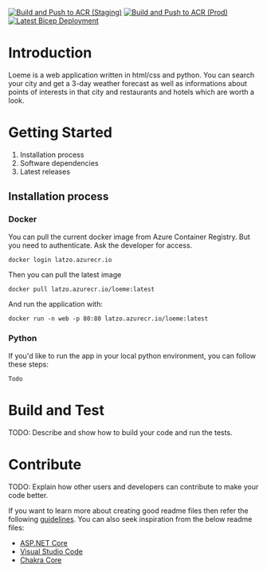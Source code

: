 [![Build and Push to ACR (Staging)](https://github.com/Latzox/Loeme/actions/workflows/docker-build-staging.yml/badge.svg)](https://github.com/Latzox/Loeme/actions/workflows/docker-build-staging.yml)
[![Build and Push to ACR (Prod)](https://github.com/Latzox/Loeme/actions/workflows/docker-build-prod.yml/badge.svg)](https://github.com/Latzox/Loeme/actions/workflows/docker-build-prod.yml)
[![Latest Bicep Deployment](https://github.com/Latzox/Loeme/actions/workflows/bicep-deploy.yml/badge.svg)](https://github.com/Latzox/Loeme/actions/workflows/bicep-deploy.yml)

# Introduction 
Loeme is a web application written in html/css and python. You can search your city and get a 3-day weather forecast as well as informations about points of interests in that city and restaurants and hotels which are worth a look.

# Getting Started
1.	Installation process
2.	Software dependencies
3.	Latest releases

## Installation process
### Docker
You can pull the current docker image from Azure Container Registry. But you need to authenticate. Ask the developer for access.
```
docker login latzo.azurecr.io
```
Then you can pull the latest image
```
docker pull latzo.azurecr.io/loeme:latest
```
And run the application with:
```
docker run -n web -p 80:80 latzo.azurecr.io/loeme:latest
```

### Python
If you'd like to run the app in your local python environment, you can follow these steps:
```
Todo
```


# Build and Test
TODO: Describe and show how to build your code and run the tests. 

# Contribute
TODO: Explain how other users and developers can contribute to make your code better. 

If you want to learn more about creating good readme files then refer the following [guidelines](https://docs.microsoft.com/en-us/azure/devops/repos/git/create-a-readme?view=azure-devops). You can also seek inspiration from the below readme files:
- [ASP.NET Core](https://github.com/aspnet/Home)
- [Visual Studio Code](https://github.com/Microsoft/vscode)
- [Chakra Core](https://github.com/Microsoft/ChakraCore)